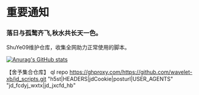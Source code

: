 # 重要通知

### 落日与孤鹜齐飞,秋水共长天一色。

ShuYe09维护仓库，收集全网助力正常使用的脚本。

[![Anurag's GitHub stats](https://github-readme-stats.vercel.app/api?username=shufflewzc&bg_color=30,e96443,904e95&title_color=fff&text_color=fff)](https://github.com/anuraghazra/github-readme-stats)





【舍予集合仓库】 ql repo https://ghproxy.com/https://github.com/wavelet-xb/jd_scripts.git "h5st|HEADERS|jdCookie|posturl|USER_AGENTS" "jd_fcdyj_wxtx|jd_jxcfd_hb"
